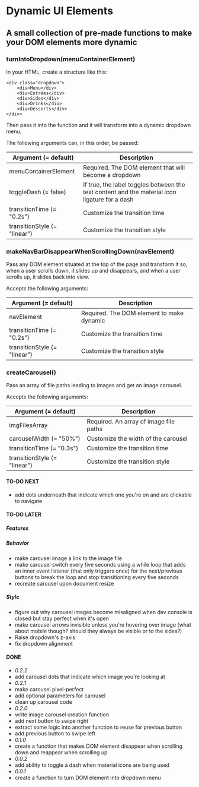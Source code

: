 # Dynamic UI Elements

## A small collection of pre-made functions to make your DOM elements more dynamic

### turnIntoDropdown(menuContainerElement)

In your HTML, create a structure like this:

```
<div class="dropdown">
    <div>Menu</div>
    <div>Entrées</div>
    <div>Sides</div>
    <div>Drinks</div>
    <div>Desserts</div>
</div>
```

Then pass it into the function and it will transform into a dynamic dropdown menu.

The following arguments can, in this order, be passed:

| Argument (= default)         | Description                                                                                   |
| ---------------------------- | --------------------------------------------------------------------------------------------- |
| menuContainerElement         | Required. The DOM element that will become a dropdown                                         |
| toggleDash (= false)         | If true, the label toggles between the text content and the material icon ligature for a dash |
| transitionTime (= "0.2s")    | Customize the transition time                                                                 |
| transitionStyle (= "linear") | Customize the transition style                                                                |

### makeNavBarDisappearWhenScrollingDown(navElement)

Pass any DOM element situated at the top of the page and transform it so, when a user scrolls down, it slides up and disappears, and when a user scrolls up, it slides back into view.

Accepts the following arguments:

| Argument (= default)         | Description                               |
| ---------------------------- | ----------------------------------------- |
| navElement                   | Required. The DOM element to make dynamic |
| transitionTime (= "0.2s")    | Customize the transition time             |
| transitionStyle (= "linear") | Customize the transition style            |

### createCarousel()

Pass an array of file paths leading to images and get an image carousel.

Accepts the following arguments:

| Argument (= default)         | Description                            |
| ---------------------------- | -------------------------------------- |
| imgFilesArray                | Required. An array of image file paths |
| carouselWidth (= "50%")      | Customize the width of the carousel    |
| transitionTime (= "0.3s")    | Customize the transition time          |
| transitionStyle (= "linear") | Customize the transition style         |

#### TO-DO NEXT

-   add dots underneath that indicate which one you're on and are clickable to navigate

#### TO-DO LATER

##### Features

##### Behavior

-   make carousel image a link to the image file
-   make carousel switch every five seconds using a while loop that adds an inner event listener (that only triggers once) for the next/previous buttons to break the loop and stop transitioning every five seconds
-   recreate carousel upon document resize

##### Style

-   figure out why carousel images become misaligned when dev console is closed but stay perfect when it's open
-   make carousel arrows invisible unless you're hovering over image (what about mobile though? should they always be visible or to the sides?)
-   Raise dropdown's z-axis
-   fix dropdown alignment

#### DONE

-   _0.2.2_
-   add carousel dots that indicate which image you're looking at
-   _0.2.1_
-   make carousel pixel-perfect
-   add optional parameters for carousel
-   clean up carousel code
-   _0.2.0_
-   write image carousel creation function
-   add next button to swipe right
-   extract some logic into another function to reuse for previous button
-   add previous button to swipe left
-   _0.1.0_
-   create a function that makes DOM element disappear when scrolling down and reappear when scrolling up
-   _0.0.2_
-   add ability to toggle a dash when material icons are being used
-   _0.0.1_
-   create a function to turn DOM element into dropdown menu
